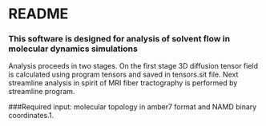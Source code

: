 # README #

### This software is designed for analysis of solvent flow in molecular dynamics simulations ###

Analysis proceeds in two stages. On the first stage 3D diffusion tensor field is calculated using program tensors and saved in tensors.sit file. Next streamline analysis in spirit of MRI fiber tractography is performed by streamline program. 

###Required input:
molecular topology in amber7 format and NAMD binary coordinates.1.